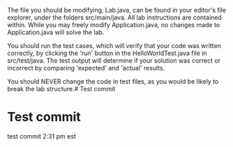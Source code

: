 The file you should be modifying, Lab.java, can be found in your editor's file explorer, under the folders src/main/java. All lab instructions are contained within. While you may freely modify Application.java, no changes made to Application.java will solve the lab.

You should run the test cases, which will verify that your code was written correctly, by clicking the 'run' button in the HelloWorldTest.java file in src/test/java. The test output will determine if your solution was correct or incorrect by comparing 'expected' and 'actual' results.

You should NEVER change the code in test files, as you would be likely to break the lab structure.# Test commit
# Test commit
test commit 2:31 pm est